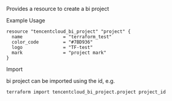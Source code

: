 Provides a resource to create a bi project

Example Usage

```hcl
resource "tencentcloud_bi_project" "project" {
  name               = "terraform_test"
  color_code         = "#7BD936"
  logo               = "TF-test"
  mark               = "project mark"
}
```

Import

bi project can be imported using the id, e.g.

```
terraform import tencentcloud_bi_project.project project_id
```